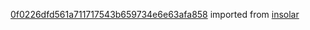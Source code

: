 [0f0226dfd561a711717543b659734e6e63afa858](https://github.com/insolar/insolar/commit/0f0226dfd561a711717543b659734e6e63afa858) imported from [insolar](https://github.com/insolar/insolar)
